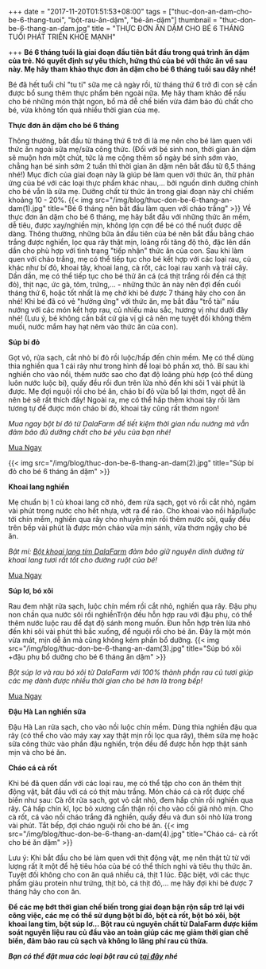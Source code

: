 +++
date = "2017-11-20T01:51:53+08:00"
tags = ["thuc-don-an-dam-cho-be-6-thang-tuoi", "bột-rau-ăn-dặm", "bé-ăn-dặm"]
thumbnail = "thuc-don-be-6-thang-an-dam.jpg"
title = "THỰC ĐƠN ĂN DẶM CHO BÉ 6 THÁNG TUỔI PHÁT TRIỂN KHỎE MẠNH"

+++
**Bé 6 tháng tuổi là giai đoạn đầu tiên bắt đầu trong quá trình ăn dặm của trẻ. Nó quyết định sự yêu thích, hứng thú của bé với thức ăn về sau này. Mẹ hãy tham khảo thực đơn ăn dặm cho bé 6 tháng tuổi sau đây nhé!**

Bé đã hết tuổi chỉ "tu ti" sữa mẹ cả ngày rồi, từ tháng thứ 6 trở đi con sẽ cần được bổ sung thêm thực phẩm bên ngoài nữa. Mẹ hãy tham khảo để nấu cho bé những món thật ngon, bổ mà dễ chế biến vừa đảm bảo đủ chất cho bé, vừa không tốn quá nhiều thời gian của mẹ.

**Thực đơn ăn dặm cho bé 6 tháng**

Thông thường, bắt đầu từ tháng thứ 6 trở đi là mẹ nên cho bé làm quen với thức ăn ngoài sữa mẹ/sữa công thức. (Đối với bé sinh non, thời gian ăn dặm sẽ muộn hơn một chút, tức là mẹ cộng thêm số ngày bé sinh sớm vào, chẳng hạn bé sinh sớm 2 tuần thì thời gian ăn dặm nên bắt đầu từ 6,5 tháng nhé!) Mục đích của giai đoạn này là giúp bé làm quen với thức ăn, thử phản ứng của bé với các loại thực phẩm khác nhau,... bởi nguồn dinh dưỡng chính cho bé vẫn là sữa mẹ. Dưỡng chất từ thức ăn trong giai đoạn này chỉ chiếm khoảng 10 - 20%.
{{< img src="/img/blog/thuc-don-be-6-thang-an-dam(1).jpg" title="Bé 6 tháng nên bắt đầu làm quen với cháo trắng" >}}
Về thực đơn ăn dặm cho bé 6 tháng, mẹ hãy bắt đầu với những thức ăn mềm, dễ tiêu, được xay/nghiền mịn, không lợn cợn để bé có thể nuốt được dễ dàng. Thông thường, những bữa ăn đầu tiên của bé nên bắt đầu bằng cháo trắng được nghiền, lọc qua rây thật mịn, loãng rồi tăng độ thô, đặc lên dần dần cho phù hợp với tình trạng "tiếp nhận" thức ăn của con. Sau khi làm quen với cháo trắng, mẹ có thể tiếp tục cho bé kết hợp với các loại rau, củ khác như bí đỏ, khoai tây, khoai lang, cà rốt, các loại rau xanh và trái cây. Dần dần, mẹ có thể tiếp tục cho bé thử ăn cá (cá thịt trắng rồi đến cá thịt đỏ), thịt nạc, ức gà, tôm, trứng,... - những thức ăn này nên đợi đến cuối tháng thứ 6, hoặc tốt nhất là mẹ chờ khi bé được 7 tháng hãy cho con ăn nhé!
Khi bé đã có vẻ "hưởng ứng" với thức ăn, mẹ bắt đầu "trổ tài" nấu nướng với các món kết hợp rau, củ nhiều màu sắc, hương vị như dưới đây nhé! (Lưu ý, bé không cần bất cứ gia vị gì cả nên mẹ tuyệt đối không thêm muối, nước mắm hay hạt nêm vào thức ăn của con).

**Súp bí đỏ**

Gọt vỏ, rửa sạch, cắt nhỏ bí đỏ rồi luộc/hấp đến chín mềm. Mẹ có thể dùng thìa nghiền qua 1 cái rây như trong hình để loại bỏ phần xơ, thô. Bí sau khi nghiền cho vào nồi, thêm nước sao cho đạt độ loãng phù hợp (có thể dùng luôn nước luộc bí), quấy đều rồi đun trên lửa nhỏ đến khi sôi 1 vài phút là được. Mẹ đợi nguội rồi cho bé ăn, cháo bí đỏ vừa bổ lại thơm, ngọt dễ ăn nên bé sẽ rất thích đấy!
Ngoài ra, mẹ có thể hấp thêm khoai tây rồi làm tương tự để được món cháo bí đỏ, khoai tây cũng rất thơm ngon!

_Mua ngay bột bí đỏ từ DalaFarm để tiết kiệm thời gian nấu nướng mà vẫn đảm bảo đủ dưỡng chất cho bé yêu của bạn nhé!_

<a href="/order" class="page-scroll btn btn-xl">Mua Ngay</a>

{{< img src="/img/blog/thuc-don-be-6-thang-an-dam(2).jpg" title="Súp bí đỏ cho bé 6 tháng ăn dặm" >}}

**Khoai lang nghiền**

Mẹ chuẩn bị 1 củ khoai lang cỡ nhỏ, đem rửa sạch, gọt vỏ rồi cắt nhỏ, ngâm vài phút trong nước cho hết nhựa, vớt ra để ráo. Cho khoai vào nồi hấp/luộc tới chín mềm, nghiền qua rây cho nhuyễn mịn rồi thêm nước sôi, quấy đều trên bếp vài phút là được món cháo vừa mịn sánh, vừa thơm ngậy cho bé ăn.

_Bật mí: [Bột khoai lang tím DalaFarm](/san-pham/bot-khoai-lang-tim-50g) đảm bảo giữ nguyên dinh dưỡng từ khoai lang tươi rất tốt cho đường ruột của bé!_

<a href="/order" class="page-scroll btn btn-xl">Mua Ngay</a>

**Súp lơ, bó xôi**

Rau đem nhặt rửa sạch, luộc chín mềm rồi cắt nhỏ, nghiền qua rây. Đậu phụ non chần qua nước sôi rồi nghiềnTrộn đều hỗn hợp rau với đậu phụ, có thể thêm nước luộc rau để đạt độ sánh mong muốn. Đun hỗn hợp trên lửa nhỏ đến khi sôi vài phút thì bắc xuống, để nguội rồi cho bé ăn. Đây là một món vừa mát, mịn dễ ăn mà cũng không kém phần bổ dưỡng.
{{< img src="/img/blog/thuc-don-be-6-thang-an-dam(3).jpg" title="Súp bó xôi +đậu phụ bổ dưỡng cho bé 6 tháng ăn dặm" >}}

_Bột súp lơ và rau bó xôi từ DalaFarm với 100% thành phần rau củ tươi giúp các mẹ dành được nhiều thời gian cho bé hơn là trong bếp!_

<a href="/order" class="page-scroll btn btn-xl">Mua Ngay</a>

**Đậu Hà Lan nghiền sữa**

Đậu Hà Lan rửa sạch, cho vào nồi luộc chín mềm. Dùng thìa nghiền đậu qua rây (có thể cho vào máy xay xay thật mịn rồi lọc qua rây), thêm sữa mẹ hoặc sữa công thức vào phần đậu nghiền, trộn đều để được hỗn hợp thật sánh mịn và cho bé ăn.

**Cháo cá cà rốt**

Khi bé đã quen dần với các loại rau, mẹ có thể tập cho con ăn thêm thịt động vật, bắt đầu với cá có thịt màu trắng. Món cháo cá cà rốt được chế biến như sau:
Cà rốt rửa sạch, gọt vỏ cắt nhỏ, đem hấp chín rồi nghiền qua rây. Cá hấp chín kĩ, lọc bỏ xương cẩn thận rồi cho vào cối giã nhỏ mịn. Cho cà rốt, cá vào nồi cháo trắng đã nghiền, quấy đều và đun sôi nhỏ lửa trong vài phút. Tắt bếp, đợi cháo nguội rồi cho bé ăn.
{{< img src="/img/blog/thuc-don-be-6-thang-an-dam(4).jpg" title="Cháo cá- cà rốt cho bé ăn dặm" >}}

Lưu ý: Khi bắt đầu cho bé làm quen với thịt động vật, mẹ nên thật từ từ với lượng rất ít một để hệ tiêu hóa của bé có thể thích nghi và tiêu thụ thức ăn. Tuyệt đối không cho con ăn quá nhiều cá, thịt 1 lúc. Đặc biệt, với các thực phẩm giàu protein như trứng, thịt bò, cá thịt đỏ,... mẹ hãy đợi khi bé được 7 tháng hãy cho con ăn.

**Để các mẹ bớt thời gian chế biến trong giai đoạn bận rộn sắp trở lại với công việc, các mẹ có thể sử dụng bột bí đỏ, bột cà rốt, bột bó xôi, bột khoai lang tím, bột súp lơ… Bột rau củ nguyên chất từ DalaFarm được kiểm soát nguyên liệu rau củ đầu vào an toàn giúp các mẹ giảm thời gian chế biến, đảm bảo rau củ sạch và không lo lãng phí rau củ thừa.**

**_Bạn có thể đặt mua các loại bột rau củ [tại đây](/san-pham) nhé_**


